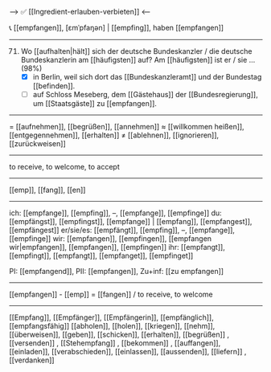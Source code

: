 --> ✅ [[Ingredient-erlauben-verbieten]] <--

📞 [[empfangen]], [ɛmˈpfaŋən] | [[empfing]], haben [[empfangen]]

---

71. Wo [[aufhalten|hält]] sich der deutsche Bundeskanzler / die deutsche Bundeskanzlerin am [[häufigsten]] auf? Am [[häufigsten]] ist er / sie … (98%)
    - [x] in Berlin, weil sich dort das [[Bundeskanzleramt]] und der Bundestag [[befinden]].
    - [ ] auf Schloss Meseberg, dem [[Gästehaus]] der [[Bundesregierung]], um [[Staatsgäste]] zu [[empfangen]].

---

= [[aufnehmen]], [[begrüßen]], [[annehmen]]
≈ [[willkommen heißen]], [[entgegennehmen]], [[erhalten]]
≠ [[ablehnen]], [[ignorieren]], [[zurückweisen]]

---

to receive, to welcome, to accept

---

[[emp]], [[fang]], [[en]]

---

ich: [[empfange]], [[empfing]], –, [[empfange]], [[empfinge]]
du: [[empfängst]], [[empfingst]], [[empfange]] | [[empfang]], [[empfangest]], [[empfängest]]
er/sie/es: [[empfängt]], [[empfing]], –, [[empfange]], [[empfinge]]
wir: [[empfangen]], [[empfingen]], [[empfangen wir|empfangen]], [[empfangen]], [[empfingen]]
ihr: [[empfangt]], [[empfingt]], [[empfangt]], [[empfanget]], [[empfinget]]

PI: [[empfangend]], PII: [[empfangen]], Zu+inf: [[zu empfangen]]

---

[[empfangen]] - [[emp]] = [[fangen]] / to receive, to welcome

---

[[Empfang]], [[Empfänger]], [[Empfängerin]], [[empfänglich]], [[empfangsfähig]]
[[abholen]], [[holen]], [[kriegen]], [[nehm]], [[überweisen]], [[geben]], [[schicken]], [[erhalten]], [[begrüßen]]
, [[versenden]]
, [[Stehempfang]]
, [[bekommen]]
, [[auffangen]], [[einladen]], [[verabschieden]], [[einlassen]], [[aussenden]], [[liefern]]
, [[verdanken]]